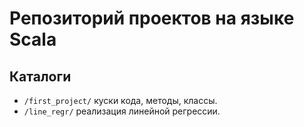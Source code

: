 # Репозиторий проектов на языке Scala

## Каталоги
* `/first_project/` куски кода, методы, классы.
* `/line_regr/` реализация линейной регрессии.

